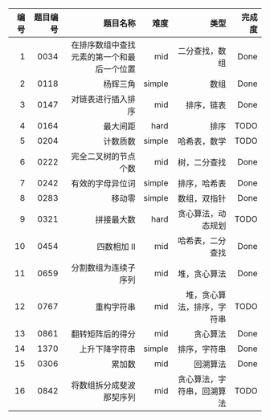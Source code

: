 |编号| 题目编号   | 题目名称   | 难度    |  类型  |完成度 |
| ---: | --------:   |-----:| -----:   | ----: | ----: |
| 1 | 0034     | 在排序数组中查找元素的第一个和最后一个位置 |  mid   | 二分查找，数组      |  Done   |
|2| 0118        | 杨辉三角   | simple      |  数组    |  Done   |
|3| 0147       | 对链表进行插入排序 |  mid    |   排序，链表   |     Done|
|4| 0164       | 最大间距   |hard    |   排序    |   TODO  |
|5| 0204       | 计数质数  | simple    | 哈希表，数学      |TODO     |
|6| 0222       | 完全二叉树的节点个数  | mid   |   树，二分查找    | Done    |
|7| 0242       | 	有效的字母异位词  |  simple  |   排序，哈希表    |  Done   |
|8| 0283       | 	移动零   | simple    |  数组，双指针    |  Done   |
|9| 0321       | 	拼接最大数  |  hard|   贪心算法，动态规划   |    TODO |
|10| 0454       |  四数相加 II | mid|   哈希表，二分查找   |   Done |
|11| 0659       | 	分割数组为连续子序列  |mid   |堆，贪心算法       |   Done |
|12| 0767       | 	重构字符串 | mid    | 堆，贪心算法，排序，字符串      | TODO    |
|13| 0861       | 翻转矩阵后的得分   | mid  |    贪心算法    |Done     |
|14| 1370       |  上升下降字符串 | simple       |排序，字符串       |  Done   |
|15| 0306       |  累加数 | mid       |回溯算法        |  Done |
|16| 0842       |  将数组拆分成斐波那契序列 | mid       |贪心算法，字符串，回溯算法       |  TODO  |